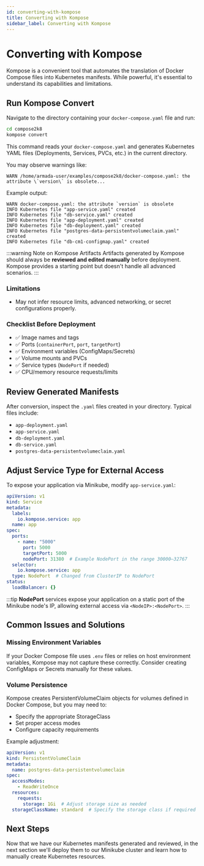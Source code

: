 ```yaml
---
id: converting-with-kompose
title: Converting with Kompose
sidebar_label: Converting with Kompose
---
```


# Converting with Kompose

Kompose is a convenient tool that automates the translation of Docker Compose files into Kubernetes manifests. While powerful, it's essential to understand its capabilities and limitations.

## Run Kompose Convert

Navigate to the directory containing your `docker-compose.yaml` file and run:

```bash
cd compose2k8
kompose convert
```

This command reads your `docker-compose.yaml` and generates Kubernetes YAML files (Deployments, Services, PVCs, etc.) in the current directory.

You may observe warnings like:
```
WARN /home/armada-user/examples/compose2k8/docker-compose.yaml: the attribute \`version\` is obsolete...
```

Example output:
```
WARN docker-compose.yaml: the attribute `version` is obsolete
INFO Kubernetes file "app-service.yaml" created
INFO Kubernetes file "db-service.yaml" created
INFO Kubernetes file "app-deployment.yaml" created
INFO Kubernetes file "db-deployment.yaml" created
INFO Kubernetes file "postgres-data-persistentvolumeclaim.yaml" created
INFO Kubernetes file "db-cm1-configmap.yaml" created
```

:::warning Note on Kompose Artifacts
Artifacts generated by Kompose should always be **reviewed and edited manually** before deployment. Kompose provides a starting point but doesn't handle all advanced scenarios.
:::

### Limitations

- May not infer resource limits, advanced networking, or secret configurations properly.

### Checklist Before Deployment

- ✅ Image names and tags
- ✅ Ports (`containerPort`, `port`, `targetPort`)
- ✅ Environment variables (ConfigMaps/Secrets)
- ✅ Volume mounts and PVCs
- ✅ Service types (`NodePort` if needed)
- ✅ CPU/memory resource requests/limits

## Review Generated Manifests

After conversion, inspect the `.yaml` files created in your directory. Typical files include:

- `app-deployment.yaml`
- `app-service.yaml`
- `db-deployment.yaml`
- `db-service.yaml`
- `postgres-data-persistentvolumeclaim.yaml`

## Adjust Service Type for External Access

To expose your application via Minikube, modify `app-service.yaml`:

```yaml
apiVersion: v1
kind: Service
metadata:
  labels:
    io.kompose.service: app
  name: app
spec:
  ports:
    - name: "5000"
      port: 5000
      targetPort: 5000
      nodePort: 31380  # Example NodePort in the range 30000–32767
  selector:
    io.kompose.service: app
  type: NodePort  # Changed from ClusterIP to NodePort
status:
  loadBalancer: {}
```

:::tip
**NodePort** services expose your application on a static port of the Minikube node's IP, allowing external access via `<NodeIP>:<NodePort>`.
:::

## Common Issues and Solutions

### Missing Environment Variables

If your Docker Compose file uses `.env` files or relies on host environment variables, Kompose may not capture these correctly. Consider creating ConfigMaps or Secrets manually for these values.

### Volume Persistence

Kompose creates PersistentVolumeClaim objects for volumes defined in Docker Compose, but you may need to:
- Specify the appropriate StorageClass
- Set proper access modes
- Configure capacity requirements

Example adjustment:

```yaml
apiVersion: v1
kind: PersistentVolumeClaim
metadata:
  name: postgres-data-persistentvolumeclaim
spec:
  accessModes:
    - ReadWriteOnce
  resources:
    requests:
      storage: 1Gi  # Adjust storage size as needed
  storageClassName: standard  # Specify the storage class if required
```

## Next Steps

Now that we have our Kubernetes manifests generated and reviewed, in the next section we'll deploy them to our Minikube cluster and learn how to manually create Kubernetes resources.
